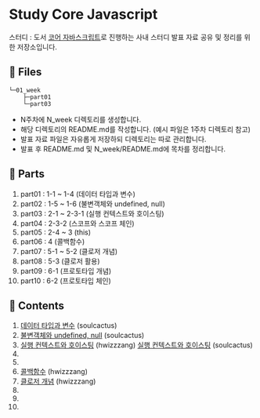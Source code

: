 # Study Core Javascript

스터디 : 도서 [코어 자바스크립트](https://www.aladin.co.kr/shop/wproduct.aspx?ItemId=206513031)로 진행하는 사내 스터디 발표 자료 공유 및 정리를 위한 저장소입니다.

## 📁 Files

```tree
└─01_week
    ├─part01
    └─part03
```

-   N주차에 N_week 디렉토리를 생성합니다.
-   해당 디렉토리의 README.md를 작성합니다. (예시 파일은 1주차 디렉토리 참고)
-   발표 자료 파일은 자유롭게 저장하되 디렉토리는 따로 관리합니다.
-   발표 후 README.md 및 N_week/README.md에 목차를 정리합니다.

## 📑 Parts

1. part01 : 1-1 ~ 1-4 (데이터 타입과 변수)
2. part02 : 1-5 ~ 1-6 (불변객체와 undefined, null)
3. part03 : 2-1 ~ 2-3-1 (실행 컨텍스트와 호이스팅)
4. part04 : 2-3-2 (스코프와 스코프 체인)
5. part05 : 2-4 ~ 3 (this)
6. part06 : 4 (콜백함수)
7. part07 : 5-1 ~ 5-2 (클로저 개념)
8. part08 : 5-3 (클로저 활용)
9. part09 : 6-1 (프로토타입 개념)
10. part10 : 6-2 (프로토타입 체인)

## 📝 Contents

1. [데이터 타입과 변수](01_week/part01/README.md) (soulcactus)
2. [불변객체와 undefined, null](02_week/part02/README.md) (soulcactus)
3. [실행 컨텍스트와 호이스팅](01_week/part03/README.md) (hwizzzang)
   [실행 컨텍스트와 호이스팅](03_week/part03/README.md) (soulcactus)
4.
5.
6. [콜백함수](02_week/part06/README.md) (hwizzzang)
7. [클로저 개념](03_week/part07/README.md) (hwizzzang)
8.
9.
10.
